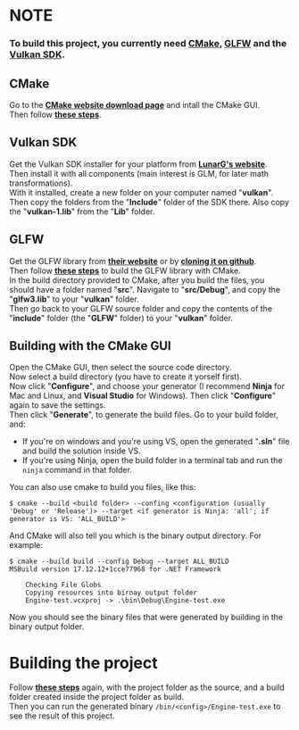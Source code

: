 # **NOTE**

### To build this project, you currently need **[CMake](https://cmake.org/)**, **[GLFW](https://www.glfw.org/)** and the **[Vulkan SDK](https://vulkan.lunarg.com/)**.  

## CMake

Go to the **[CMake website download page](https://cmake.org/download/)** and intall the CMake GUI.  
Then follow **[these steps](#building-with-the-cmake-gui)**.  

## Vulkan SDK

Get the Vulkan SDK installer for your platform from **[LunarG's website](https://vulkan.lunarg.com/)**.  
Then install it with all components (main interest is GLM, for later math transformations).  
With it installed, create a new folder on your computer named "**vulkan**". Then copy the folders from the "**Include**" folder of the SDK there. Also copy the "**vulkan-1.lib**" from the "**Lib**" folder. 

## GLFW

Get the GLFW library from **[their website](https://www.glfw.org/)** or by **[cloning it on github](https://github.com/glfw/glfw)**.  
Then follow **[these steps](#building-with-the-cmake-gui)** to build the GLFW library with CMake.    
In the build directory provided to CMake, after you build the files, you should have a folder named "**src**".
Navigate to "**src/Debug**", and copy the "**glfw3.lib**" to your "**vulkan**" folder.  
Then go back to your GLFW source folder and copy the contents of the "**include**" folder (the "**GLFW**" folder) to your "**vulkan**" folder.  

## Building with the CMake GUI
Open the CMake GUI, then select the source code directory.  
Now select a build directory (you have to create it yorself first).  
Now click "**Configure**", and choose your generator (I recommend **Ninja** for Mac and Linux, and **Visual Studio** for Windows). Then click "**Configure**" again to save the settings.  
Then click "**Generate**", to generate the build files.
Go to your build folder, and:  
- If you're on windows and you're using VS, open the generated "**.sln**" file and build the solution inside VS.
- If you're using Ninja, open the build folder in a terminal tab and run the `ninja` command in that folder.  

You can also use cmake to build you files, like this:  

    $ cmake --build <build folder> --confing <configuration (usually 'Debug' or 'Release')> --target <if generator is Ninja: 'all'; if generator is VS: 'ALL_BUILD'>  

And CMake will also tell you which is the binary output directory. For example:  

    $ cmake --build build --config Debug --target ALL_BUILD
    MSBuild version 17.12.12+1cce77968 for .NET Framework

        Checking File Globs
        Copying resources into birnay output folder
        Engine-test.vcxproj -> .\bin\Debug\Engine-test.exe
  
Now you should see the binary files that were generated by building in the binary output folder.  

# **Building the project**
Follow **[these steps](#building-with-the-cmake-gui)** again, with the project folder as the source, and a build folder created inside the project folder as build.  
Then you can run the generated binary `/bin/<config>/Engine-test.exe` to see the result of this project.  



